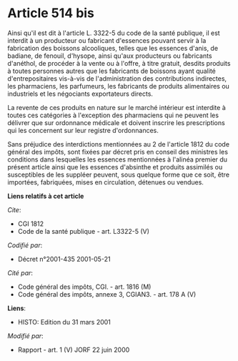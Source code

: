 # Article 514 bis

Ainsi qu'il est dit à l'article L. 3322-5 du code de la santé publique, il est interdit à un producteur ou fabricant
d'essences pouvant servir à la fabrication des boissons alcooliques, telles que les essences d'anis, de badiane, de fenouil,
d'hysope, ainsi qu'aux producteurs ou fabricants d'anéthol, de procéder à la vente ou à l'offre, à titre gratuit, desdits
produits à toutes personnes autres que les fabricants de boissons ayant qualité d'entrepositaires vis-à-vis de
l'administration des contributions indirectes, les pharmaciens, les parfumeurs, les fabricants de produits alimentaires ou
industriels et les négociants exportateurs directs.

La revente de ces produits en nature sur le marché intérieur est interdite à toutes ces catégories à l'exception des
pharmaciens qui ne peuvent les délivrer que sur ordonnance médicale et doivent inscrire les prescriptions qui les concernent
sur leur registre d'ordonnances.

Sans préjudice des interdictions mentionnées au 2 de l'article 1812 du code général des impôts, sont fixées par décret pris
en conseil des ministres les conditions dans lesquelles les essences mentionnées à l'alinéa premier du présent article ainsi
que les essences d'absinthe et produits assimilés ou susceptibles de les suppléer peuvent, sous quelque forme que ce soit,
être importées, fabriquées, mises en circulation, détenues ou vendues.

**Liens relatifs à cet article**

_Cite_:

  - CGI 1812
  - Code de la santé publique - art. L3322-5 (V)

_Codifié par_:

  - Décret n°2001-435 2001-05-21

_Cité par_:

  - Code général des impôts, CGI. - art. 1816 (M)
  - Code général des impôts, annexe 3, CGIAN3. - art. 178 A (V)

**Liens**:

  - HISTO: Edition du 31 mars 2001

_Modifié par_:

  - Rapport - art. 1 (V) JORF 22 juin 2000
